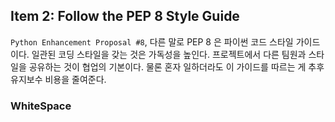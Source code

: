 ## Item 2: Follow the PEP 8 Style Guide

``Python Enhancement Proposal #8``, 다른 말로 PEP 8 은 파이썬 코드 스타일 가이드이다. 일관된 코딩 스타일을 갖는 것은 가독성을 높인다. 프로젝트에서 다른 팀원과 스타일을 공유하는 것이 협업의 기본이다. 물론 혼자 일하더라도 이 가이드를 따르는 게 추후 유지보수 비용을 줄여준다.

### WhiteSpace
